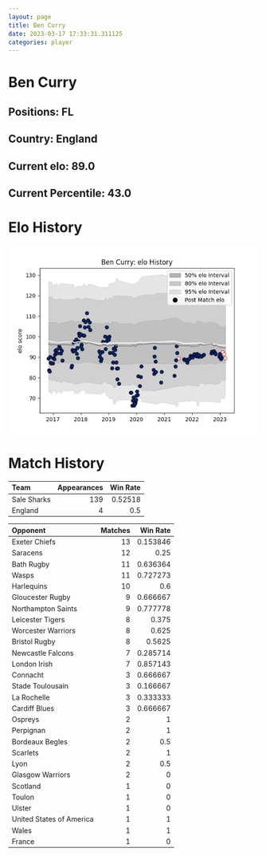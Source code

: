 ```yaml
---  
layout: page  
title: Ben Curry  
date: 2023-03-17 17:33:31.311125  
categories: player  
---
```

# Ben Curry

## Positions: FL

## Country: England

## Current elo: 89.0

## Current Percentile: 43.0

# Elo History


![elo history](history_BenCurry.png)
# Match History


| Team        |   Appearances |   Win Rate |
|:------------|--------------:|-----------:|
| Sale Sharks |           139 |    0.52518 |
| England     |             4 |    0.5     |

| Opponent                 |   Matches |   Win Rate |
|:-------------------------|----------:|-----------:|
| Exeter Chiefs            |        13 |   0.153846 |
| Saracens                 |        12 |   0.25     |
| Bath Rugby               |        11 |   0.636364 |
| Wasps                    |        11 |   0.727273 |
| Harlequins               |        10 |   0.6      |
| Gloucester Rugby         |         9 |   0.666667 |
| Northampton Saints       |         9 |   0.777778 |
| Leicester Tigers         |         8 |   0.375    |
| Worcester Warriors       |         8 |   0.625    |
| Bristol Rugby            |         8 |   0.5625   |
| Newcastle Falcons        |         7 |   0.285714 |
| London Irish             |         7 |   0.857143 |
| Connacht                 |         3 |   0.666667 |
| Stade Toulousain         |         3 |   0.166667 |
| La Rochelle              |         3 |   0.333333 |
| Cardiff Blues            |         3 |   0.666667 |
| Ospreys                  |         2 |   1        |
| Perpignan                |         2 |   1        |
| Bordeaux Begles          |         2 |   0.5      |
| Scarlets                 |         2 |   1        |
| Lyon                     |         2 |   0.5      |
| Glasgow Warriors         |         2 |   0        |
| Scotland                 |         1 |   0        |
| Toulon                   |         1 |   0        |
| Ulster                   |         1 |   0        |
| United States of America |         1 |   1        |
| Wales                    |         1 |   1        |
| France                   |         1 |   0        |
